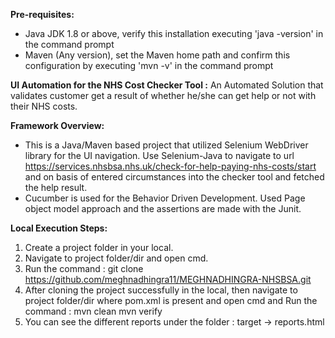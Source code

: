 ****Pre-requisites:****
- Java JDK 1.8 or above, verify this installation executing 'java -version' in the command prompt
- Maven (Any version), set the Maven home path and confirm this configuration by executing 'mvn -v' in the command prompt

****UI Automation for the NHS Cost Checker Tool :****
 An Automated Solution that validates customer get a result of whether he/she can get help or not with their NHS costs.

****Framework Overview:****
- This is a Java/Maven based project that utilized Selenium WebDriver library for the UI navigation. Use Selenium-Java to navigate to url https://services.nhsbsa.nhs.uk/check-for-help-paying-nhs-costs/start and on basis of entered circumstances into the checker tool and fetched the help result.
- Cucumber is used for the Behavior Driven Development. Used Page object model approach and the assertions are made with the Junit.

****Local Execution Steps:****
1. Create a project folder in your local.
2. Navigate to project folder/dir and open cmd.
3. Run the command : git clone https://github.com/meghnadhingra11/MEGHNADHINGRA-NHSBSA.git 
5. After cloning the project successfully in the local, then navigate to project folder/dir where pom.xml is present and open cmd and Run the command :
mvn clean
mvn verify
5. You can see the different reports under the folder :
target -> reports.html
